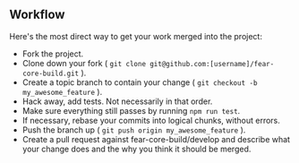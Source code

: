 Workflow
--------

Here's the most direct way to get your work merged into the project:

* Fork the project.
* Clone down your fork ( `git clone git@github.com:[username]/fear-core-build.git` ).
* Create a topic branch to contain your change ( `git checkout -b my_awesome_feature` ).
* Hack away, add tests. Not necessarily in that order.
* Make sure everything still passes by running `npm run test`.
* If necessary, rebase your commits into logical chunks, without errors.
* Push the branch up ( `git push origin my_awesome_feature` ).
* Create a pull request against fear-core-build/develop and describe what your change
  does and the why you think it should be merged.
